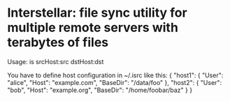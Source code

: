 # Interstellar: file sync utility for multiple remote servers with terabytes of files

Usage: is srcHost:src dstHost:dst

You have to define host configuration in ~/.isrc like this:
    {
      "host1": {
        "User": "alice",
        "Host": "example.com",
        "BaseDir": "/data/foo"
      },
     "host2": {
        "User": "bob",
        "Host": "example.org",
        "BaseDir": "/home/foobar/baz"
      }
    }

